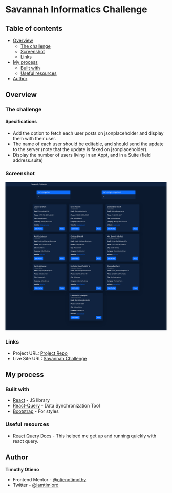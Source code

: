 # Savannah Informatics Challenge 


## Table of contents

- [Overview](#overview)
  - [The challenge](#the-challenge)
  - [Screenshot](#screenshot)
  - [Links](#links)
- [My process](#my-process)
  - [Built with](#built-with)
  - [Useful resources](#useful-resources)
- [Author](#author)


## Overview

### The challenge

#### Specifications

- Add the option to fetch each user posts on jsonplaceholder and display them with their user.
- The name of each user should be editable, and should send the update to the server (note that the update is faked on jsonplaceholder).
- Display the number of users living in an Appt, and in a Suite (field address.suite)

### Screenshot

![solution](./screenshot.png)

### Links

- Project URL: [Project Repo](https://github.com/otienotimothy/savannah-challenge.git)
- Live Site URL: [Savannah Challenge](https://savannah-challenge.netlify.app/)

## My process

### Built with

- [React](https://reactjs.org/) - JS library
- [React-Query](https://react-query.tanstack.com/) - Data Synchronization Tool
- [Bootstrap](https://getbootstrap.com/) - For styles


### Useful resources

- [React Query Docs](https://react-query.tanstack.com/overview) - This helped me get up and running quickly with react query.


## Author

**Timothy Otieno**
- Frontend Mentor - [@otienotimothy](https://www.frontendmentor.io/profile/otienotimothy)
- Twitter - [@iamtimlord](https://twitter.com/iamtimlord)

